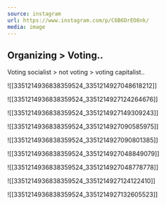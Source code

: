 ```yaml
---
source: instagram
url: https://www.instagram.com/p/C6B6DrEO8nk/
media: image
---
```


## Organizing > Voting..
Voting socialist > not voting >  voting capitalist..

![[3351214936838359524_3351214927048618212]]

![[3351214936838359524_3351214927124264676]]

![[3351214936838359524_3351214927149309243]]

![[3351214936838359524_3351214927090585975]]

![[3351214936838359524_3351214927090801385]]

![[3351214936838359524_3351214927048849079]]

![[3351214936838359524_3351214927048778778]]

![[3351214936838359524_3351214927124122410]]

![[3351214936838359524_3351214927132605523]]

